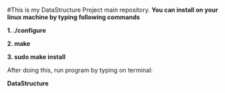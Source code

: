 
#This is my DataStructure Project main repository.
__You can install on your linux machine by typing following commands__


**1.  ./configure**

**2.  make**

**3.  sudo make install**

After doing this, run program by typing on terminal:

**DataStructure**
